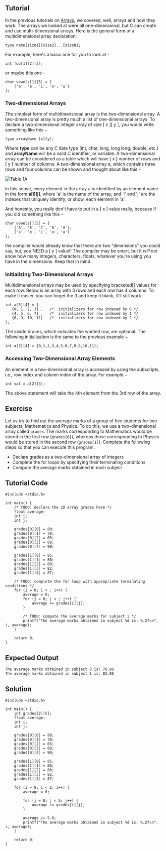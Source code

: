 Tutorial
--------

In the previous tutorials on [Arrays](https://www.learn-c.org/en/Arrays), we covered, well, arrays and how they work. The arrays we looked at were all one-dimensional, but C can create and use multi-dimensional arrays. Here is the general form of a multidimensional array declaration:

	type name[size1][size2]...[sizeN];

For example, here's a basic one for you to look at -

	int foo[1][2][3];

or maybe this one -

	char vowels[1][5] = {
		{'a', 'e', 'i', 'o', 'u'}
	};

### Two-dimensional Arrays

The simplest form of multidimensional array is the two-dimensional array. A two-dimensional array is pretty much a list of one-dimensional arrays. To declare a two-dimensional integer array of size [ x ][ y ], you would write something like this −

	type arrayName [x][y];

Where __type__ can be any C data type (int, char, long, long long, double, etc.) and __arrayName__ will be a valid C identifier, or variable. A two-dimensional array can be considered as a table which will have [ x ] number of rows and [ y ] number of columns. A two-dimensional array a, which contains three rows and four columns can be shown and thought about like this −

![Table 1A](https://www.tutorialspoint.com/cprogramming/images/two_dimensional_arrays.jpg)

In this sense, every element in the array a is identified by an element name in the form __a[i][j]__, where 'a' is the name of the array, and 'i' and 'j' are the indexes that uniquely identify, or show, each element in 'a'.

And honestly, you really don't have to put in a [ x ] value really, because if you did something like this -

	char vowels[][5] = {
		{'A', 'E', 'I', 'O', 'U'},
		{'a', 'e', 'i', 'o', 'u'}
	};

the compiler would already know that there are two "dimensions" you could say, but, you NEED a [ y ] value!! The compiler may be smart, but it _will not know_ how many integers, characters, floats, whatever you're using you have in the dimensions. Keep that in mind.

### Initializing Two-Dimensional Arrays

Multidimensional arrays may be used by specifying bracketed[] values for each row. Below is an array with 3 rows and each row has 4 columns. To make it easier, you can forget the 3 and keep it blank, it'll still work.

	int a[3][4] = {  
	   {0, 1, 2, 3} ,   /*  initializers for row indexed by 0 */
	   {4, 5, 6, 7} ,   /*  initializers for row indexed by 1 */
	   {8, 9, 10, 11}   /*  initializers for row indexed by 2 */
	};

The inside braces, which indicates the wanted row, are optional. The following initialization is the same to the previous example −

	int a[3][4] = {0,1,2,3,4,5,6,7,8,9,10,11};

### Accessing Two-Dimensional Array Elements

An element in a two-dimensional array is accessed by using the subscripts, i.e., row index and column index of the array. For example −

	int val = a[2][3];

The above statement will take the 4th element from the 3rd row of the array.

Exercise
--------

Let us try to find out the average marks of a group of five students for two subjects, Mathematics and Physics. To do this, we use a two-dimensional array called ```grades```. The marks corresponding to Mathematics would be stored in the first row (```grades[0]```), whereas those corresponding to Physics would be stored in the second row (```grades[1]```). Complete the following steps so that you can execute this program.

- Declare grades as a two-dimensional array of integers
- Complete the for loops by specifying their terminating conditions
- Compute the average marks obtained in each subject

Tutorial Code
-------------

	#include <stdio.h>

	int main() {
		/* TODO: declare the 2D array grades here */
		float average;
		int i;
		int j;

		grades[0][0] = 80;
		grades[0][1] = 70;
		grades[0][2] = 65;
		grades[0][3] = 89;
		grades[0][4] = 90;

		grades[1][0] = 85;
		grades[1][1] = 80;
		grades[1][2] = 80;
		grades[1][3] = 82;
		grades[1][4] = 87;

		/* TODO: complete the for loop with appropriate terminating conditions */
		for (i = 0; i < ; i++) {
			average = 0;
			for (j = 0; j < ; j++) {
				average += grades[i][j];
			}

			/* TODO: compute the average marks for subject i */
			printf("The average marks obtained in subject %d is: %.2f\n", i, average);
		}

		return 0;
	}


Expected Output
---------------

    The average marks obtained in subject 0 is: 78.80
    The average marks obtained in subject 1 is: 82.80

Solution
--------

	#include <stdio.h>

	int main() {
		int grades[2][5];
		float average;
		int i;
		int j;

		grades[0][0] = 80;
		grades[0][1] = 70;
		grades[0][2] = 65;
		grades[0][3] = 89;
		grades[0][4] = 90;

		grades[1][0] = 85;
		grades[1][1] = 80;
		grades[1][2] = 80;
		grades[1][3] = 82;
		grades[1][4] = 87;

		for (i = 0; i < 2; i++) {
			average = 0;
			
			for (j = 0; j < 5; j++) {
				average += grades[i][j];
			}

			average /= 5.0;
			printf("The average marks obtained in subject %d is: %.2f\n", i, average);
		}

		return 0;
	}
